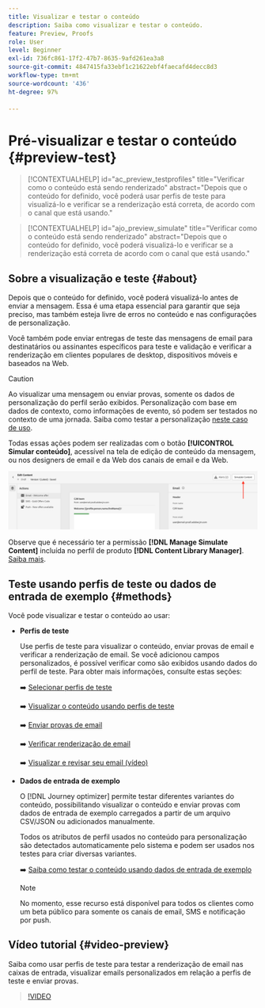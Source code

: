 ```yaml
---
title: Visualizar e testar o conteúdo
description: Saiba como visualizar e testar o conteúdo.
feature: Preview, Proofs
role: User
level: Beginner
exl-id: 736fc861-17f2-47b7-8635-9afd261ea3a8
source-git-commit: 4847415fa33ebf1c21622ebf4faecafd4decc8d3
workflow-type: tm+mt
source-wordcount: '436'
ht-degree: 97%

---
```


# Pré-visualizar e testar o conteúdo {#preview-test}

>[!CONTEXTUALHELP]
>id="ac_preview_testprofiles"
>title="Verificar como o conteúdo está sendo renderizado"
>abstract="Depois que o conteúdo for definido, você poderá usar perfis de teste para visualizá-lo e verificar se a renderização está correta, de acordo com o canal que está usando."

>[!CONTEXTUALHELP]
>id="ajo_preview_simulate"
>title="Verificar como o conteúdo está sendo renderizado"
>abstract="Depois que o conteúdo for definido, você poderá visualizá-lo e verificar se a renderização está correta de acordo com o canal que está usando."

## Sobre a visualização e teste {#about}

Depois que o conteúdo for definido, você poderá visualizá-lo antes de enviar a mensagem. Essa é uma etapa essencial para garantir que seja preciso, mas também esteja livre de erros no conteúdo e nas configurações de personalização.

Você também pode enviar entregas de teste das mensagens de email para destinatários ou assinantes específicos para teste e validação e verificar a renderização em clientes populares de desktop, dispositivos móveis e baseados na Web.

>[!CAUTION]
>
>Ao visualizar uma mensagem ou enviar provas, somente os dados de personalização do perfil serão exibidos. Personalização com base em dados de contexto, como informações de evento, só podem ser testados no contexto de uma jornada. Saiba como testar a personalização [neste caso de uso](../personalization/personalization-use-case.md).

Todas essas ações podem ser realizadas com o botão **[!UICONTROL Simular conteúdo]**, acessível na tela de edição de conteúdo da mensagem, ou nos designers de email e da Web dos canais de email e da Web.

![](../email/assets/email-preview-button.png)

Observe que é necessário ter a permissão **[!DNL Manage Simulate Content]** incluída no perfil de produto **[!DNL Content Library Manager]**. [Saiba mais](../administration/ootb-product-profiles.md#content-library-manager).

## Teste usando perfis de teste ou dados de entrada de exemplo {#methods}

Você pode visualizar e testar o conteúdo ao usar:

* **Perfis de teste**

  Use perfis de teste para visualizar o conteúdo, enviar provas de email e verificar a renderização de email. Se você adicionou campos personalizados, é possível verificar como são exibidos usando dados do perfil de teste. Para obter mais informações, consulte estas seções:

  ➡️ [Selecionar perfis de teste](test-profiles.md)

  ➡️ [Visualizar o conteúdo usando perfis de teste](preview.md)

  ➡️ [Enviar provas de email](proofs.md)

  ➡️ [Verificar renderização de email](rendering.md)

  ➡️ [Visualizar e revisar seu email (vídeo)](#video-preview)

* **Dados de entrada de exemplo**

  O [!DNL Journey optimizer] permite testar diferentes variantes do conteúdo, possibilitando visualizar o conteúdo e enviar provas com dados de entrada de exemplo carregados a partir de um arquivo CSV/JSON ou adicionados manualmente.

  Todos os atributos de perfil usados no conteúdo para personalização são detectados automaticamente pelo sistema e podem ser usados nos testes para criar diversas variantes.

  ➡️ [Saiba como testar o conteúdo usando dados de entrada de exemplo](../test-approve/simulate-sample-input.md)

  >[!NOTE]
  >
  >No momento, esse recurso está disponível para todos os clientes como um beta público para somente os canais de email, SMS e notificação por push.

## Vídeo tutorial {#video-preview}

Saiba como usar perfis de teste para testar a renderização de email nas caixas de entrada, visualizar emails personalizados em relação a perfis de teste e enviar provas.

>[!VIDEO](https://video.tv.adobe.com/v/3425026?quality=12)

